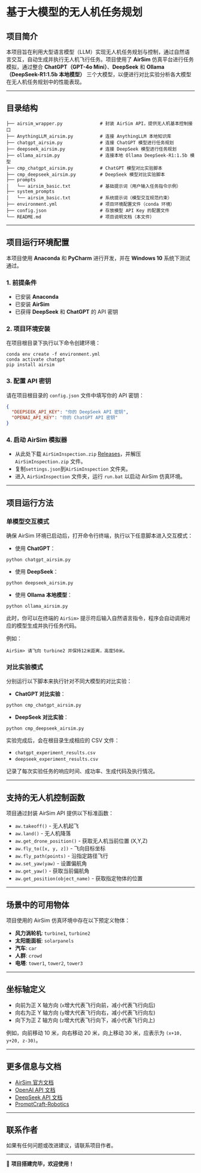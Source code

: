 # 基于大模型的无人机任务规划

## 项目简介

本项目旨在利用大型语言模型（LLM）实现无人机任务规划与控制，通过自然语言交互，自动生成并执行无人机飞行任务。项目使用了 **AirSim** 仿真平台进行任务模拟，通过整合 **ChatGPT（GPT-4o Mini）**、**DeepSeek** 和 **Ollama（DeepSeek-R1:1.5b 本地模型）** 三个大模型，以便进行对比实验分析各大模型在无人机任务规划中的性能表现。

---

## 目录结构

```
├── airsim_wrapper.py              # 封装 AirSim API，提供无人机基本控制接口
├── AnythingLLM_airsim.py          # 连接 AnythingLLM 本地知识库
├── chatgpt_airsim.py              # 连接 ChatGPT 模型进行任务规划
├── deepseek_airsim.py             # 连接 DeepSeek 模型进行任务规划
├── ollama_airsim.py               # 连接本地 Ollama DeepSeek-R1:1.5b 模型
├── cmp_chatgpt_airsim.py          # ChatGPT 模型对比实验脚本
├── cmp_deepseek_airsim.py         # DeepSeek 模型对比实验脚本
├── prompts
│   └── airsim_basic.txt           # 基础提示词（用户输入任务指令示例）
├── system_prompts
│   └── airsim_basic.txt           # 系统提示词（模型交互规范约束）
├── environment.yml                # 项目环境配置文件（conda 环境）
├── config.json                    # 存放模型 API Key 的配置文件
└── README.md                      # 项目说明文档（本文件）
```

---

## 项目运行环境配置

本项目使用 **Anaconda** 和 **PyCharm** 进行开发，并在 **Windows 10** 系统下测试通过。

### 1. 前提条件

- 已安装 **Anaconda**
- 已安装 **AirSim**
- 已获得 **DeepSeek** 和 **ChatGPT** 的 API 密钥

### 2. 项目环境安装

在项目根目录下执行以下命令创建环境：

```shell
conda env create -f environment.yml
conda activate chatgpt
pip install airsim
```

### 3. 配置 API 密钥

请在项目根目录的 `config.json` 文件中填写你的 API 密钥：

```json
{
  "DEEPSEEK_API_KEY": "你的 DeepSeek API 密钥",
  "OPENAI_API_KEY": "你的 ChatGPT API 密钥"
}
```

### 4. 启动 AirSim 模拟器

- 从此处下载 `AirSimInspection.zip` [Releases](https://github.com/microsoft/PromptCraft-Robotics/releases)，并解压 `AirSimInspection.zip` 文件。
- 复制`settings.json`到`AirSimInspection` 文件夹。
- 进入 `AirSimInspection` 文件夹，运行 `run.bat` 以启动 AirSim 仿真环境。

---

## 项目运行方法

### 单模型交互模式

确保 AirSim 环境已启动后，打开命令行终端，执行以下任意脚本进入交互模式：

- 使用 **ChatGPT**：

```shell
python chatgpt_airsim.py
```

- 使用 **DeepSeek**：

```shell
python deepseek_airsim.py
```

- 使用 **Ollama 本地模型**：

```shell
python ollama_airsim.py
```

此时，你可以在终端的 `AirSim>` 提示符后输入自然语言指令，程序会自动调用对应的模型生成并执行任务代码。

例如：

```shell
AirSim> 请飞向 turbine2 并保持12米距离，高度50米。
```

### 对比实验模式

分别运行以下脚本来执行针对不同大模型的对比实验：

- **ChatGPT 对比实验**：

```shell
python cmp_chatgpt_airsim.py
```

- **DeepSeek 对比实验**：

```shell
python cmp_deepseek_airsim.py
```

实验完成后，会在根目录生成相应的 CSV 文件：

- `chatgpt_experiment_results.csv`
- `deepseek_experiment_results.csv`

记录了每次实验任务的响应时间、成功率、生成代码及执行情况。

---

## 支持的无人机控制函数

项目通过封装 AirSim API 提供以下标准函数：

- `aw.takeoff()` - 无人机起飞
- `aw.land()` - 无人机降落
- `aw.get_drone_position()` - 获取无人机当前位置 (X,Y,Z)
- `aw.fly_to([x, y, z])` - 飞向目标坐标
- `aw.fly_path(points)` - 沿指定路径飞行
- `aw.set_yaw(yaw)` - 设置偏航角
- `aw.get_yaw()` - 获取当前偏航角
- `aw.get_position(object_name)` - 获取指定物体的位置

---

## 场景中的可用物体

项目使用的 AirSim 仿真环境中存在以下预定义物体：

- **风力涡轮机**: `turbine1`, `turbine2`
- **太阳能面板**: `solarpanels`
- **汽车**: `car`
- **人群**: `crowd`
- **电塔**: `tower1`, `tower2`, `tower3`

---

## 坐标轴定义

- 向前为正 X 轴方向 (`x`增大代表飞行向前，减小代表飞行向后)
- 向右为正 Y 轴方向 (`y`增大代表飞行向右，减小代表飞行向左)
- 向下为正 Z 轴方向 (`z`增大代表飞行向下，减小代表飞行向上)

例如，向前移动 10 米，向右移动 20 米，向上移动 30 米，应表示为 `(x+10, y+20, z-30)`。

---

## 更多信息与文档

- [AirSim 官方文档](https://microsoft.github.io/AirSim/)
- [OpenAI API 文档](https://platform.openai.com/docs/api-reference)
- [DeepSeek API 文档](https://platform.deepseek.com/api-docs)
- [PromptCraft-Robotics](https://github.com/microsoft/PromptCraft-Robotics)
---

## 联系作者

如果有任何问题或改进建议，请联系项目作者。

---

🚀 **项目搭建完毕，欢迎使用！**
